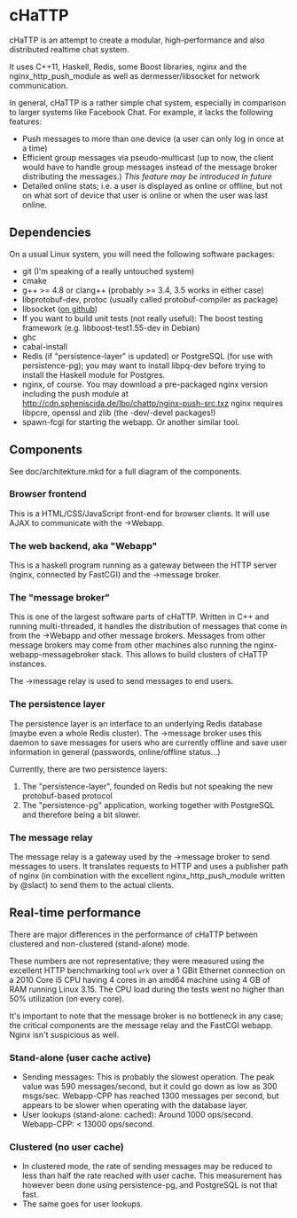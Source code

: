 # cHaTTP

cHaTTP is an attempt to create a modular, high-performance and also distributed realtime chat system.

It uses C++11, Haskell, Redis, some Boost libraries, nginx and the nginx\_http\_push\_module
as well as dermesser/libsocket for network communication.

In general, cHaTTP is a rather simple chat system, especially in comparison to larger systems
like Facebook Chat. For example, it lacks the following features:

* Push messages to more than one device (a user can only log in once at a time)
* Efficient group messages via pseudo-multicast (up to now, the client would have
        to handle group messages instead of the message broker distributing
        the messages.) *This feature may be introduced in future*
* Detailed online stats; i.e. a user is displayed as online or offline, but not on what sort
of device that user is online or when the user was last online.

## Dependencies

On a usual Linux system, you will need the following software packages:

* git (I'm speaking of a really untouched system)
* cmake
* g++ >= 4.8 or clang++ (probably >= 3.4, 3.5 works in either case)
* libprotobuf-dev, protoc (usually called protobuf-compiler as package)
* libsocket ([on github](https://github.com/dermesser/libsocket))
* If you want to build unit tests (not really useful): The boost testing framework (e.g. libboost-test1.55-dev in Debian)
* ghc
* cabal-install
* Redis (if "persistence-layer" is updated) or PostgreSQL (for use with persistence-pg); you may want to install
    libpq-dev before trying to install the Haskell module for Postgres.
* nginx, of course. You may download a pre-packaged nginx version including the push module at http://cdn.spheniscida.de/lbo/chattp/nginx-push-src.txz
    nginx requires libpcre, openssl and zlib (the -dev/-devel packages!)
* spawn-fcgi for starting the webapp. Or another similar tool.

## Components

See doc/architekture.mkd for a full diagram of the components.

### Browser frontend

This is a HTML/CSS/JavaScript front-end for browser clients. It will use AJAX to communicate with
the →Webapp.

### The web backend, aka "Webapp"

This is a haskell program running as a gateway between the HTTP server (nginx, connected by FastCGI)
and the →message broker.

### The "message broker"

This is one of the largest software parts of cHaTTP. Written in C++ and running multi-threaded, it handles
the distribution of messages that come in from the →Webapp and other message brokers. Messages from other
message brokers may come from other machines also running the nginx-webapp-messagebroker stack. This allows
to build clusters of cHaTTP instances.

The →message relay is used to send messages to end users.

### The persistence layer

The persistence layer is an interface to an underlying Redis database (maybe even a whole Redis cluster).
The →message broker uses this daemon to save messages for users who are currently offline and save
user information in general (passwords, online/offline status...)

Currently, there are two persistence layers:

1. The "persistence-layer", founded on Redis but not speaking the new protobuf-based protocol
2. The "persistence-pg" application, working together with PostgreSQL and therefore being a bit slower.

### The message relay

The message relay is a gateway used by the →message broker to send messages to users. It translates requests
to HTTP and uses a publisher path of nginx (in combination with the excellent nginx\_http\_push\_module
written by @slact) to send them to the actual clients.

## Real-time performance

There are major differences in the performance of cHaTTP between clustered and non-clustered (stand-alone)
mode.

These numbers are not representative; they were measured using the excellent HTTP benchmarking tool `wrk` over a 1 GBit Ethernet
connection on a 2010 Core i5 CPU having 4 cores in an amd64 machine using 4 GB of RAM running Linux 3.15.
The CPU load during the tests went no higher than 50% utilization (on every core).

It's important to note that the message broker is no bottleneck in any case; the critical components are
the message relay and the FastCGI webapp. Nginx isn't suspicious as well.

### Stand-alone (user cache active)

* Sending messages: This is probably the slowest operation. The peak value was 590 messages/second, but
    it could go down as low as 300 msgs/sec. Webapp-CPP has reached 1300 messages per second, but appears
    to be slower when operating with the database layer.
* User lookups (stand-alone: cached): Around 1000 ops/second. Webapp-CPP: < 13000 ops/second.

### Clustered (no user cache)

* In clustered mode, the rate of sending messages may be reduced to less than half the rate reached with
    user cache. This measurement has however been done using persistence-pg, and PostgreSQL is not that fast.
* The same goes for user lookups.

